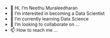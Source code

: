 - 👋 Hi, I’m Neethu Muraleedharan
- 👀 I’m interested in becoming a Data Scientist
- 🌱 I’m currently learning Data Science
- 💞️ I’m looking to collaborate on ...
- 📫 How to reach me ...

<!---
NeethuMuraleedharan/NeethuMuraleedharan is a ✨ special ✨ repository because its `README.md` (this file) appears on your GitHub profile.
You can click the Preview link to take a look at your changes.
--->
